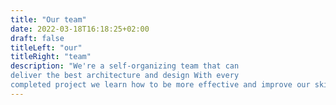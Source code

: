 ```yaml
---
title: "Our team"
date: 2022-03-18T16:18:25+02:00
draft: false
titleLeft: "our"
titleRight: "team"
description: "We're a self-organizing team that can 
deliver the best architecture and design With every 
completed project we learn how to be more effective and improve our skills."
---
```


